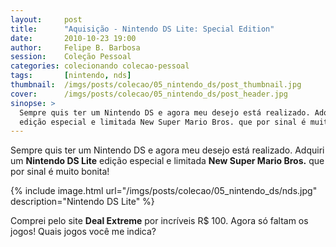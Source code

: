 ```yaml
---
layout:     post
title:      "Aquisição - Nintendo DS Lite: Special Edition"
date:       2010-10-23 19:00
author:     Felipe B. Barbosa
session:    Coleção Pessoal
categories: colecionando colecao-pessoal
tags:       [nintendo, nds]
thumbnail:  /imgs/posts/colecao/05_nintendo_ds/post_thumbnail.jpg
cover:      /imgs/posts/colecao/05_nintendo_ds/post_header.jpg
sinopse: >
  Sempre quis ter um Nintendo DS e agora meu desejo está realizado. Adquiri um Nintendo DS Lite
  edição especial e limitada New Super Mario Bros. que por sinal é muito bonita!
---
```

Sempre quis ter um Nintendo DS e agora meu desejo está realizado. Adquiri um **Nintendo DS Lite**
edição especial e limitada **New Super Mario Bros.** que por sinal é muito bonita!

{% include image.html url="/imgs/posts/colecao/05_nintendo_ds/nds.jpg" description="Nintendo DS Lite" %}

Comprei pelo site **Deal Extreme** por incríveis R$ 100. Agora só faltam os jogos!
Quais jogos você me indica?
